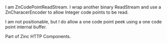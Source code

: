 I am ZnCodePointReadStream.I wrap another binary ReadStream and use a ZnCharacerEncoder to allow Integer code points to be read.I am not positionable, but I do allow a one code point peek using a one code point internal buffer.Part of Zinc HTTP Components.
